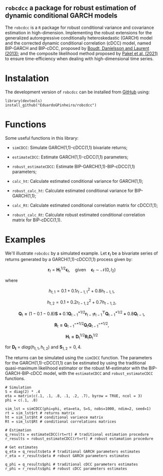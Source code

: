 ## `robcdcc` a package for robust estimation of dynamic conditional GARCH models

The `robcdcc` is a `R` package for robust conditional variance and covariance estimation in high-dimension. Implementing the robust extensions for the generalized autoregressive conditionally heteroskedastic (GARCH) model and the corrected dynamic conditional correlation
(cDCC) model, named BIP-GARCH and BIP-cDCC, proposed by [Boudt, Daníelsson and Laurent (2013)](https://doi.org/10.1016/j.ijforecast.2012.06.003); and the composite likelihood method proposed by [Pakel et al. (2021)](https://doi.org/10.1080/07350015.2020.1713795) to ensure time-efficiency when dealing with high-dimensional time series. 

# Instalation

The development version of `robcdcc` can be installed from
[GitHub](https://github.com/) using:

    library(devtools)
    install_github("EduardoGPinheiro/robcdcc")

# Functions

Some useful functions in this library:

-   `simCDCC`: Simulate GARCH(1,1)-cDCC(1,1) bivariate returns;

-   `estimateCDCC`: Estimate GARCH(1,1)-cDCC(1,1) parameters;

-   `robust_estimateCDCC`: Estimate BIP-GARCH(1,1)-BIP-cDCC(1,1)
    parameters;
    
-   `calc_ht`: Calculate estimated conditional variance for GARCH(1,1);

-   `robust_calc_ht`: Calculate estimated conditional variance for
    BIP-GARCH(1,1);
    
-   `calc_Rt`: Calculate estimated conditional correlation matrix for
    cDCC(1,1);
    
-   `robust_calc_Rt`: Calculate robust estimated conditional correlation matrix
    for BIP-cDCC(1,1).

# Examples

We'll illustrate `robcdcc` by a simulated example. Let $\mathbf{r}_t$ be
a bivariate series of returns generated by a GARCH(1,1)-cDCC(1,1)
process given by:

$$
\mathbf{r}_t = \mathbf{H}_t^{1/2} \boldsymbol{\epsilon}_t, \quad \text{given} 
\quad \boldsymbol{\epsilon}_t \sim \mathcal{N}(0, I_2)
$$

where

$$
h_{t, 1} = 0.1 + 0.1 r_{t-1, 1}^2 + 0.8 h_{t-1, 1},  
$$ 

$$
h_{t, 2} = 0.1 + 0.2 r_{t-1, 2}^2 + 0.7 h_{t-1, 2}, 
$$

$$ 
\mathbf{Q_{\mathrm{t}} = \mathrm{(1 - 0.1 - 0.8)} S +
\mathrm{0.1} Q_{\mathrm{t-1}}^{\mathrm{*1/2}} r_{\mathrm{t-1}} r_{\mathrm{t-1}}^\top Q_{\mathrm{t-1}}^{\mathrm{*1/2}} + 
\mathrm{0.8} Q_{\mathrm{t-1}}{\mathrm{,}}} 
$$ 

$$
\mathbf{R_{\mathrm{t}} = Q_{\mathrm{t-1}}^{-\mathrm{*1/2}}Q_{\mathrm{t}} Q_{\mathrm{t-1}}^{-\mathrm{*1/2}}}, 
$$

$$
\mathbf{H_{\mathrm{t}} = D_{\mathrm{t}}^{\mathrm{1/2}} R_{\mathrm{t}} D_{\mathrm{t}}^{\mathrm{1/2}}}
$$

for $\mathbf{D_t}$ = $diag(h_{t, 1}, h_{t, 2})$ and $\mathbf{S}_{1,2} = 0,4$. 

The returns can be simulated using the `simCDCC` function. The parameters for the GARCH(1,1)-cDCC(1,1) can be estimated by using the traditional quasi-maximum likelihood estimator or the robust M-estimator with the BIP-GARCH-BIP-cDCC model, with the `estimateCDCC` and `robust_estimateCDCC` functions. 

```
# Simulation
S = diag(2) * .4
eta = matrix(c(.1, .1, .8, .1, .2, .7), byrow = TRUE, ncol = 3)
phi = c(.1, .8)

sim_lst = simCDCC(phi=phi, eta=eta, S=S, nobs=1000, ndim=2, seed=1)
rt = sim_lst$rt # returns matrix
ht = sim_lst$ht # conditional variance matrix 
Rt = sim_lst$Rt # conditional correlations matrices

# Estimation
q_results = estimateCDCC(rt=rt) # traditional estimation procedure
r_results = robust_estimateCDCC(rt=rt) # robust estamation procedure

# Get estimates
q_eta = q_results$eta # traditional GARCH parameters estimates
r_eta = r_results$eta # robust GARCH parameters estimates

q_phi = q_results$phi # traditional cDCC parameters estimates
r_phi = r_results$phi # robust cDCC parameters estimates
```
